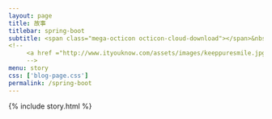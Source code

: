 ```yaml
---
layout: page
title: 故事
titlebar: spring-boot
subtitle: <span class="mega-octicon octicon-cloud-download"></span>&nbsp;&nbsp;
<!--
     <a href ="http://www.ityouknow.com/assets/images/keeppuresmile.jpg">关注公众号：<font color="#00FF00">纯洁的微笑</font>，回复"springboot" 进群交流。</a>
     -->
menu: story
css: ['blog-page.css']
permalink: /spring-boot
---
```


{% include story.html %}